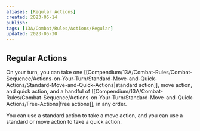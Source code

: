 ```yaml
---
aliases: [Regular Actions]
created: 2023-05-14
publish: 
tags: [13A/Combat/Rules/Actions/Regular]
updated: 2023-05-30
---
```


## Regular Actions

On your turn, you can take one [[Compendium/13A/Combat-Rules/Combat-Sequence/Actions-on-Your-Turn/Standard-Move-and-Quick-Actions/Standard-Move-and-Quick-Actions|standard action]], move action, and quick action, and a handful of [[Compendium/13A/Combat-Rules/Combat-Sequence/Actions-on-Your-Turn/Standard-Move-and-Quick-Actions/Free-Actions|free actions]], in any order.

You can use a standard action to take a move action, and you can use a standard or move action to take a quick action.